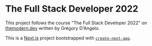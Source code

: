 # The Full Stack Developer 2022

This project follows the course "The Full Stack Developer 2022" on [themodern.dev](https://themodern.dev) written by Grégory D'Angelo.

This is a [Next.js](https://nextjs.org/) project bootstrapped with [`create-next-app`](https://github.com/vercel/next.js/tree/canary/packages/create-next-app).
